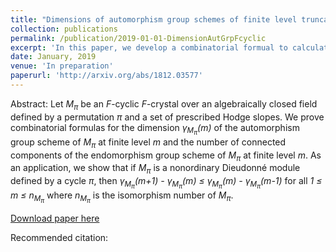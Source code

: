 ```yaml
---
title: "Dimensions of automorphism group schemes of finite level truncation of <var>F</var>-cyclic <var>F</var>-crystals"
collection: publications
permalink: /publication/2019-01-01-DimensionAutGrpFcyclic
excerpt: 'In this paper, we develop a combinatorial formual to calculate the dimension of the automorphism group of <var>F</var>-cyclic <var>F</var>-crystal over an algebraically close dfield at some finite level. This is a joint work with Zeyu Ding.'
date: January, 2019
venue: 'In preparation'
paperurl: 'http://arxiv.org/abs/1812.03577'
---
```

Abstract: Let <var>M<sub>&#960;</sub></var> be an <var>F</var>-cyclic <var>F</var>-crystal over an algebraically closed field defined by a permutation <var>&#960;</var> and a set of prescribed Hodge slopes. We prove combinatorial formulas for the dimension <var>&#947;<sub>M<sub>&#960;</sub></sub>(m)</var> of the automorphism group scheme of <var>M<sub>&#960;</sub></var> at finite level <var>m</var> and the number of connected components of the endomorphism group scheme of <var>M<sub>&#960;</sub></var>  at finite level <var>m</var>. As an application, we show that if <var>M<sub>&#960;</sub></var> is a nonordinary Dieudonné module defined by a cycle <var>&#960;</var>, then <var>&#947;<sub>M<sub>&#960;</sub></sub>(m+1) - &#947;<sub>M<sub>&#960;</sub></sub>(m) &le; &#947;<sub>M<sub>&#960;</sub></sub>(m) - &#947;<sub>M<sub>&#960;</sub></sub>(m-1) </var> for all <var>1 &le; m &le; n<sub>M<sub>&#960;</sub></sub></var> where <var>n<sub>M<sub>&#960;</sub></sub></var> is the isomorphism number of <var>M<sub>&#960;</sub></var>.

[Download paper here](http://arxiv.org/abs/1812.03577)

Recommended citation:
